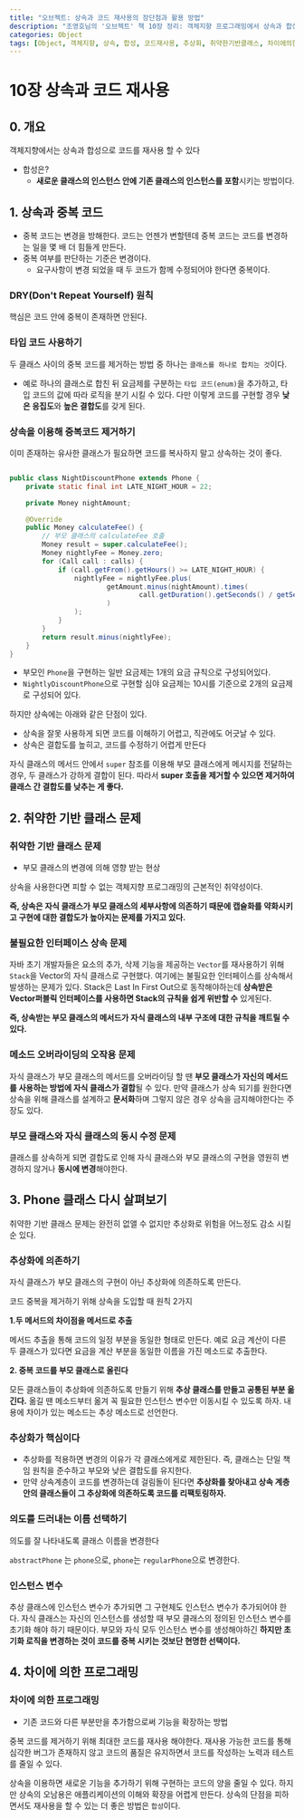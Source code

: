 ```yaml
---
title: "오브젝트: 상속과 코드 재사용의 장단점과 활용 방법"
description: "조영호님의 '오브젝트' 책 10장 정리: 객체지향 프로그래밍에서 상속과 합성을 통한 코드 재사용 방법, 취약한 기반 클래스 문제와 추상화를 통한 해결책"
categories: Object 
tags: [Object, 객체지향, 상속, 합성, 코드재사용, 추상화, 취약한기반클래스, 차이에의한프로그래밍, 조영호]
---
```


# 10장 상속과 코드 재사용

## 0. 개요

객체지향에서는 상속과 합성으로 코드를 재사용 할 수 있다

- 합성은?
  - **새로운 클래스의 인스턴스 안에 기존 클래스의 인스턴스를 포함**시키는 방법이다.

## 1. 상속과 중복 코드

- 중복 코드는 변경을 방해한다. 코드는 언젠가 변할텐데 중복 코드는 코드를 변경하는 일을 몇 배 더 힘들게 만든다.
- 중복 여부를 판단하는 기준은 변경이다.
  - 요구사항이 변경 되었을 때 두 코드가 함께 수정되어야 한다면 중복이다.

### DRY(Don't Repeat Yourself) 원칙

핵심은 코드 안에 중복이 존재하면 안된다.

### 타입 코드 사용하기

두 클래스 사이의 중복 코드를 제거하는 방법 중 하나는 `클래스를 하나로 합치는 것`이다.

- 예로 하나의 클래스로 합친 뒤 요금제를 구분하는 `타입 코드(enum)`을 추가하고, 타입 코드의 값에 따라 로직을 분기 시킬 수 있다. 다만 이렇게 코드를 구현할 경우 **낮은 응집도**와 **높은 결합도**를 갖게 된다.

### 상속을 이용해 중복코드 제거하기

이미 존재하는 유사한 클래스가 필요하면 코드를 복사하지 말고 상속하는 것이 좋다.

```java

public class NightDiscountPhone extends Phone {
    private static final int LATE_NIGHT_HOUR = 22;

    private Money nightAmount;

    @Override
    public Money calculateFee() {
        // 부모 클래스의 calculateFee 호출
        Money result = super.calculateFee();
        Money nightlyFee = Money.zero;
        for (Call call : calls) {
            if (call.getFrom().getHours() >= LATE_NIGHT_HOUR) {
                nightlyFee = nightlyFee.plus(
                        getAmount.minus(nightAmount).times(
                                call.getDuration().getSeconds() / getSeconds().getSeconds()
                        )
                );
            }
        }
        return result.minus(nightlyFee);
    }
}

```

- 부모인 `Phone`을 구현하는 일반 요금제는 1개의 요금 규칙으로 구성되어있다.
- `NightlyDiscountPhone`으로 구현할 심야 요금제는 10시를 기준으로 2개의 요금제로 구성되어 있다.

하지만 상속에는 아래와 같은 단점이 있다.

- 상속을 잘못 사용하게 되면 코드를 이해하기 어렵고, 직관에도 어긋날 수 있다.
- 상속은 결합도를 높히고, 코드를 수정하기 어렵게 만든다

자식 클래스의 메서드 안에서 `super` 참조를 이용해 부모 클래스에게 메시지를 전달하는 경우, 두 클래스가 강하게 결합이 된다. 따라서 **super 호출을 제거할 수 있으면 제거하여 클래스 간 결합도를 낮추는 게 좋다.**

## 2. 취약한 기반 클래스 문제

### 취약한 기반 클래스 문제

- 부모 클래스의 변경에 의해 영향 받는 현상

상속을 사용한다면 피할 수 없는 객체지향 프로그래밍의 근본적인 취약성이다.

**즉, 상속은 자식 클래스가 부모 클래스의 세부사항에 의존하기 때문에 캡슐화를 약화시키고 구현에 대한 결합도가 높아지는 문제를 가지고 있다.**

### 불필요한 인터페이스 상속 문제

자바 초기 개발자들은 요소의 추가, 삭제 기능을 제공하는 `Vector`를 재사용하기 위해 `Stack`을 Vector의 자식 클래스로 구현했다. 여기에는 불필요한 인터페이스를 상속해서 발생하는 문제가 있다. Stack은 Last In First Out으로 동작해야하는데 **상속받은 Vector퍼블릭 인터페이스를 사용하면 Stack의 규칙을 쉽게 위반할 수** 있게된다.

**즉, 상속받는 부모 클래스의 메서드가 자식 클래스의 내부 구조에 대한 규칙을 깨트릴 수 있다.**

### 메소드 오버라이딩의 오작용 문제

자식 클래스가 부모 클래스의 메서드를 오버라이딩 할 땐 **부모 클래스가 자신의 메서드를 사용하는 방법에 자식 클래스가 결합**될 수 있다. 만약 클래스가 상속 되기를 원한다면 상속을 위해 클래스를 설계하고 **문서화**하며 그렇지 않은 경우 상속을 금지해야한다는 주장도 있다.

### 부모 클래스와 자식 클래스의 동시 수정 문제

클래스를 상속하게 되면 결합도로 인해 자식 클래스와 부모 클래스의 구현을 영원히 변경하지 않거나 **동시에 변경**해야한다.

## 3. Phone 클래스 다시 살펴보기

취약한 기반 클래스 문제는 완전히 없앨 수 없지만 추상화로 위험을 어느정도 감소 시킬 순 있다.

### 추상화에 의존하기

자식 클래스가 부모 클래스의 구현이 아닌 추상화에 의존하도록 만든다.

코드 중복을 제거하기 위해 상속을 도입할 때 원칙 2가지

**1.두 메서드의 차이점을 메서드로 추출**

메서드 추출을 통해 코드의 일정 부분을 동일한 형태로 만든다. 예로 요금 계산이 다른 두 클래스가 있다면 요금을 계산 부분을 동일한 이름을 가진 메소드로 추출한다.

**2. 중복 코드를 부모 클래스로 올린다**

모든 클래스들이 추상화에 의존하도록 만들기 위해 **추상 클래스를 만들고 공통된 부분 옮긴다.** 옮길 땐 메소드부터 옮겨 꼭 필요한 인스턴스 변수만 이동시킬 수 있도록 하자. 내용에 차이가 있는 메소드는 추상 메소드로 선언한다.

### 추상화가 핵심이다

- 추상화를 적용하면 변경의 이유가 각 클래스에게로 제한된다. 즉, 클래스는 단일 책임 원칙을 준수하고 부모와 낮은 결합도를 유지한다.
- 만약 상속계층이 코드를 변경하는데 걸림돌이 된다면 **추상화를 찾아내고 상속 계층 안의 클래스들이 그 추상화에 의존하도록 코드를 리팩토링하자.**

### 의도를 드러내는 이름 선택하기

의도를 잘 나타내도록 클래스 이름을 변경한다

`abstractPhone` 는 `phone`으로,  `phone`는 `regularPhone`으로 변경한다.

### 인스턴스 변수

추상 클래스에 인스턴스 변수가 추가되면 그 구현체도 인스턴스 변수가 추가되어야 한다. 자식 클래스는 자신의 인스턴스를 생성할 때 부모 클래스의 정의된 인스턴스 변수를 초기화 해야 하기 때문이다. 부모와 자식 모두 인스턴스 변수를 생성해야하긴 **하지만 초기화 로직을 변경하는 것이 코드를 중복 시키는 것보단 현명한 선택이다.**

## 4. 차이에 의한 프로그래밍

### 차이에 의한 프로그래밍

- 기존 코드와 다른 부분만을 추가함으로써 기능을 확장하는 방법

중복 코드를 제거하기 위해 최대한 코드를 재사용 해야한다. 재사용 가능한 코드를 통해 심각한 버그가 존재하지 않고 코드의 품질은 유지하면서 코드를 작성하는 노력과 테스트를 줄일 수 있다.

상속을 이용하면 새로운 기능을 추가하기 위해 구현하는 코드의 양을 줄일 수 있다. 하지만 상속의 오남용은 애플리케이션의 이해와 확장을 어렵게 만든다. 상속의 단점을 피하면서도 재사용을 할 수 있는 더 좋은 방법은 `합성`이다.

